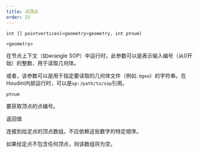 ```yaml
---
title: 点顶点
order: 23
---
```

`int [] pointvertices(<geometry>geometry, int ptnum)`

`<geometry>`

在节点上下文（如wrangle SOP）中运行时，此参数可以是表示输入编号（从0开始）的整数，用于读取几何体。

或者，该参数可以是用于指定要读取的几何体文件（例如`.bgeo`）的字符串。在Houdini内部运行时，可以是`op:/path/to/sop`引用。

`ptnum`

要获取顶点的点编号。

返回值

连接到给定点的顶点数组。不应依赖这些数字的特定顺序。

如果给定点不包含任何顶点，则该数组将为空。